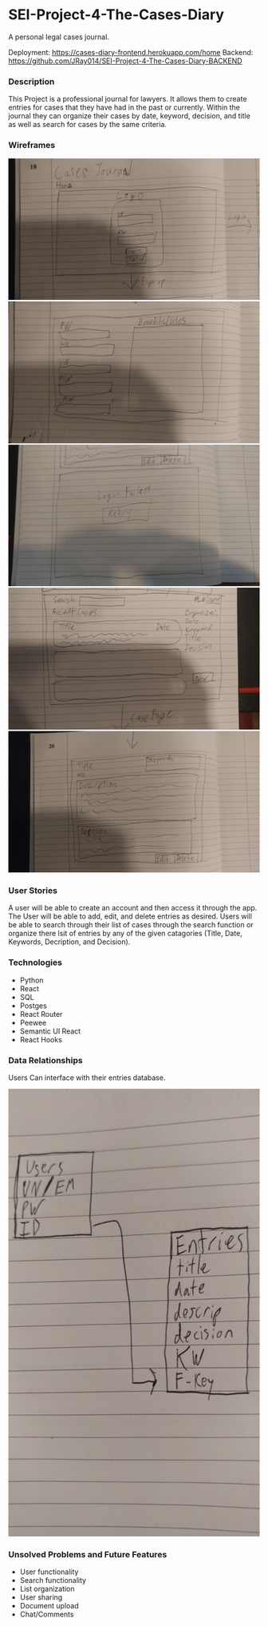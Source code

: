# SEI-Project-4-The-Cases-Diary
A personal legal cases journal.

Deployment: https://cases-diary-frontend.herokuapp.com/home
Backend: https://github.com/JRay014/SEI-Project-4-The-Cases-Diary-BACKEND

### Description 

This Project is a professional journal for lawyers. It allows them to create entries for cases that they have had in the past or currently. Within the journal they can organize their cases by date, keyword, decision, and title as well as search for cases by the same criteria.

### Wireframes

![Wireframe 1](readme-assets/WF1.jpg)
![Wireframe 2](readme-assets/WF2.jpg)
![Wireframe 2](readme-assets/WF2-1.jpg)
![Wireframe 3](readme-assets/WF3.jpg)
![Wireframe 4](readme-assets/WF4.jpg)

### User Stories

A user will be able to create an account and then access it through the app. The User will be able to add, edit, and delete entries as desired. Users will be able to search through their list of cases through the search function or organize there lsit of entries by any of the given catagories (Title, Date, Keywords, Decription, and Decision).

### Technologies

- Python
- React
- SQL
- Postges
- React Router
- Peewee
- Semantic UI React
- React Hooks

### Data Relationships

Users Can interface with their entries database.

![Data Relationships](readme-assets/Data-Relationships.jpg)

### Unsolved Problems and Future Features

- User functionality
- Search functionality
- List organization 
- User sharing
- Document upload
- Chat/Comments
